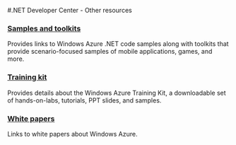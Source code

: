 <properties linkid="dev-net-other-resources" urlDisplayName="Other Resources" pageTitle="Windows Azure .NET resources" metaKeywords="Azure .NET" metaDescription="Find topics about using .NET with Windows Azure." metaCanonical="" disqusComments="0" umbracoNaviHide="0" />


#.NET Developer Center - Other resources
### [Samples and toolkits][]
Provides links to Windows Azure .NET code samples along with toolkits that provide scenario-focused samples of mobile applications, games, and more.

### [Training kit][]
Provides details about the Windows Azure Training Kit, a downloadable set of hands-on-labs, tutorials, PPT slides, and samples.

### [White papers][]
Links to white papers about Windows Azure.

[Samples and toolkits]: /en-us/develop/net/other-resources/samples-and-toolkits/
[Training kit]: /en-us/develop/net/other-resources/training-kit/
[White papers]: /en-us/develop/net/other-resources/white-papers/
